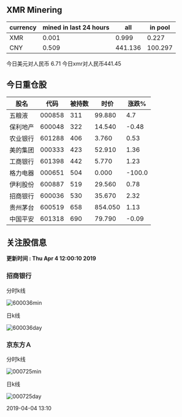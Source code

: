 ## XMR Minering

|currency|mined in last 24 hours|all|in pool|
|---|---|---|---|
|XMR|0.001|0.999|0.227|
|CNY|0.509|441.136|100.297|

今日美元对人民币 6.71	今日xmr对人民币441.45


## 今日重仓股 

|股名|代码|被持数|时价|涨跌%|
|---|---|---|---|---|
|五粮液|000858|311|99.880|4.7|
|保利地产|600048|322|14.540|-0.48|
|农业银行|601288|406|3.760|0.53|
|美的集团|000333|423|52.910|1.36|
|工商银行|601398|442|5.770|1.23|
|格力电器|000651|504|0.000|-100.0|
|伊利股份|600887|519|29.560|0.78|
|招商银行|600036|530|35.670|2.32|
|贵州茅台|600519|658|854.050|1.13|
|中国平安|601318|690|79.790|-0.09|

## 关注股信息
**更新时间 : Thu Apr  4 12:00:10 2019**
### 招商银行 
分时k线

![600036min](http://image.sinajs.cn/newchart/min/n/sh600036.gif)

日k线

![600036day](http://image.sinajs.cn/newchart/daily/n/sh600036.gif)

### 京东方Ａ 
分时k线

![000725min](http://image.sinajs.cn/newchart/min/n/sz000725.gif)

日k线

![000725day](http://image.sinajs.cn/newchart/daily/n/sz000725.gif)

2019-04-04 13:10
